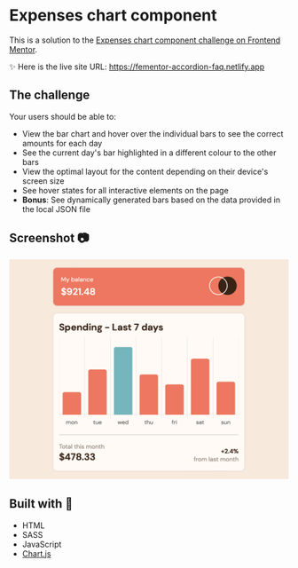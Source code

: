 #  Expenses chart component

This is a solution to the [Expenses chart component challenge on Frontend Mentor](https://www.frontendmentor.io/challenges/expenses-chart-component-e7yJBUdjwt). 

✨ Here is the live site URL: https://fementor-accordion-faq.netlify.app

## The challenge

Your users should be able to:

- View the bar chart and hover over the individual bars to see the correct amounts for each day
- See the current day's bar highlighted in a different colour to the other bars
- View the optimal layout for the content depending on their device's screen size
- See hover states for all interactive elements on the page
- **Bonus**: See dynamically generated bars based on the data provided in the local JSON file

## Screenshot 📷
![](./images/screenshot/expense-chart.png)

## Built with 🔧
- HTML
- SASS
- JavaScript
- [Chart.js](https://www.chartjs.org)

